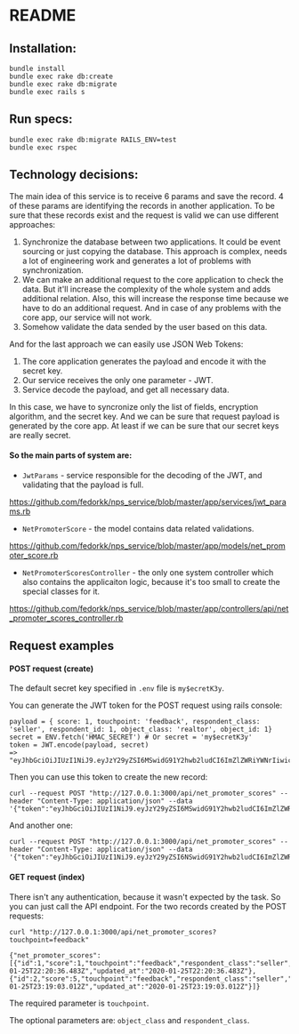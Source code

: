 # README

## Installation:

```
bundle install
bundle exec rake db:create
bundle exec rake db:migrate
bundle exec rails s
```

## Run specs:

```
bundle exec rake db:migrate RAILS_ENV=test
bundle exec rspec
```

## Technology decisions:

The main idea of this service is to receive 6 params and save the record.
4 of these params are identifying the records in another application. To be sure that these records exist and the request is valid we can use different approaches:

1) Synchronize the database between two applications. It could be event sourcing or just copying the database. This approach is complex, needs a lot of engineering work and generates a lot of problems with synchronization.
2) We can make an additional request to the core application to check the data. But it'll increase the complexity of the whole system and adds additional relation. Also, this will increase the response time because we have to do an additional request. And in case of any problems with the core app, our service will not work.
3) Somehow validate the data sended by the user based on this data.

And for the last approach we can easily use JSON Web Tokens:
1) The core application generates the payload and encode it with the secret key.
2) Our service receives the only one parameter - JWT.
3) Service decode the payload, and get all necessary data.

In this case, we have to syncronize only the list of fields, encryption algorithm, and the secret key. And we can be sure that request payload is generated by the core app. At least if we can be sure that our secret keys are really secret.

#### So the main parts of system are:
* `JwtParams` - service responsible for the decoding of the JWT, and validating that the payload is full.

https://github.com/fedorkk/nps_service/blob/master/app/services/jwt_params.rb

* `NetPromoterScore` - the model contains data related validations.

https://github.com/fedorkk/nps_service/blob/master/app/models/net_promoter_score.rb

* `NetPromoterScoresController` - the only one system controller which also contains the applicaiton logic, because it's too small to create the special classes for it.

https://github.com/fedorkk/nps_service/blob/master/app/controllers/api/net_promoter_scores_controller.rb

## Request examples

#### POST request (create)

The default secret key specified in `.env` file is `my$ecretK3y`.

You can generate the JWT token for the POST request using rails console:

```
payload = { score: 1, touchpoint: 'feedback', respondent_class: 'seller', respondent_id: 1, object_class: 'realtor', object_id: 1}
secret = ENV.fetch('HMAC_SECRET') # Or secret = 'my$ecretK3y'
token = JWT.encode(payload, secret)
=> "eyJhbGciOiJIUzI1NiJ9.eyJzY29yZSI6MSwidG91Y2hwb2ludCI6ImZlZWRiYWNrIiwicmVzcG9uZGVudF9jbGFzcyI6InNlbGxlciIsInJlc3BvbmRlbnRfaWQiOjEsIm9iamVjdF9jbGFzcyI6InJlYWx0b3IiLCJvYmplY3RfaWQiOjF9.uIufRCWU0yl_hEtxcT9pfeQiJKuIFopRUbbBDlWKkAg"
```

Then you can use this token to create the new record:

```
curl --request POST "http://127.0.0.1:3000/api/net_promoter_scores" --header "Content-Type: application/json" --data '{"token":"eyJhbGciOiJIUzI1NiJ9.eyJzY29yZSI6MSwidG91Y2hwb2ludCI6ImZlZWRiYWNrIiwicmVzcG9uZGVudF9jbGFzcyI6InNlbGxlciIsInJlc3BvbmRlbnRfaWQiOjEsIm9iamVjdF9jbGFzcyI6InJlYWx0b3IiLCJvYmplY3RfaWQiOjF9.uIufRCWU0yl_hEtxcT9pfeQiJKuIFopRUbbBDlWKkAg"}'
```

And another one:

```
curl --request POST "http://127.0.0.1:3000/api/net_promoter_scores" --header "Content-Type: application/json" --data '{"token":"eyJhbGciOiJIUzI1NiJ9.eyJzY29yZSI6NSwidG91Y2hwb2ludCI6ImZlZWRiYWNrIiwicmVzcG9uZGVudF9jbGFzcyI6InNlbGxlciIsInJlc3BvbmRlbnRfaWQiOjIsIm9iamVjdF9jbGFzcyI6InJlYWx0b3IiLCJvYmplY3RfaWQiOjJ9.159R8eTQ6_OQJvTRhDIi286xESAp2Nf4c1cgfVIhlrM"}'
```

#### GET request (index)

There isn't any authentication, because it wasn't expected by the task. So you can just call the API endpoint. For the two records created by the POST requests:

```
curl "http://127.0.0.1:3000/api/net_promoter_scores?touchpoint=feedback"

{"net_promoter_scores":[{"id":1,"score":1,"touchpoint":"feedback","respondent_class":"seller","respondent_id":1,"object_class":"realtor","object_id":1,"created_at":"2020-01-25T22:20:36.483Z","updated_at":"2020-01-25T22:20:36.483Z"},{"id":2,"score":5,"touchpoint":"feedback","respondent_class":"seller","respondent_id":2,"object_class":"realtor","object_id":2,"created_at":"2020-01-25T23:19:03.012Z","updated_at":"2020-01-25T23:19:03.012Z"}]}
```

The required parameter is `touchpoint`.

The optional parameters are: `object_class` and `respondent_class`.
